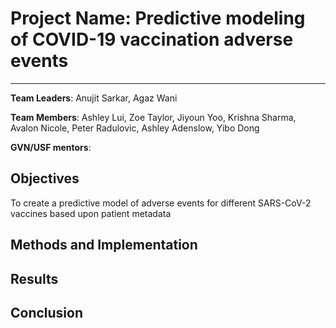 # Project Name: Predictive modeling of COVID-19 vaccination adverse events
---
**Team Leaders**: Anujit Sarkar, Agaz	Wani

**Team Members**:  Ashley Lui, Zoe Taylor, Jiyoun Yoo, Krishna Sharma, Avalon Nicole, Peter Radulovic, Ashley Adenslow, Yibo Dong

**GVN/USF mentors**:


## Objectives
To create a predictive model of adverse events for different SARS-CoV-2 vaccines based upon patient metadata

## Methods and Implementation

## Results 

## Conclusion

